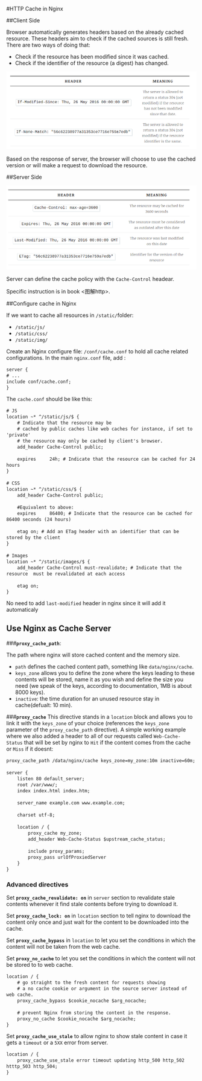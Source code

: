 #HTTP Cache in Nginx

##Client Side

Browser automatically generates headers based on the already cached resource. These headers aim to check if the cached sources is still fresh. There are two ways of doing that:

- Check if the resource has been modified since it was cached.
- Check if the identifier of the resource (a digest) has changed.

![](imgs/20170331-164401.png)

Based on the response of server, the browser will choose to use the cached version or will make a request to download the resource.

##Server Side

![](imgs/20170331-164618.png)

Server can define the cache policy with the `Cache-Control` headear.

Specific instruction is in book <图解http>.

##Configure cache in Nginx

If we want to cache all resources in `/static/`folder:

- `/static/js/`
- `/static/css/`
- `/static/img/`

Create an Nginx configure file: `/conf/cache.conf` to hold all cache related configurations. In the main `nginx.conf` file, add :

	server {
	# ...
	include conf/cache.conf;
	}
	
The `cache.conf` should be like this:

	# JS
	location ~* ^/static/js/$ {
    	# Indicate that the resource may be 
    	# cached by public caches like web caches for instance, if set to 'private' 
    	# the resource may only be cached by client's browser.
    	add_header Cache-Control public;

    	expires     24h; # Indicate that the resource can be cached for 24 hours
	}

	# CSS
	location ~* ^/static/css/$ {
    	add_header Cache-Control public;

    	#Equivalent to above:
    	expires     86400; # Indicate that the resource can be cached for 86400 seconds (24 hours)

    	etag on; # Add an ETag header with an identifier that can be stored by the client
	}

	# Images
	location ~* ^/static/images/$ {
    	add_header Cache-Control must-revalidate; # Indicate that the resource 	must be revalidated at each access

    	etag on;
	}

No need to add `last-modified` header in nginx since it will add it automaticaly


## Use Nginx as Cache Server

###**`proxy_cache_path`**:

The path where nginx will store cached content and the memory size.

- `path` defines the cached content path, something like `data/nginx/cache`.
- `keys_zone` allows you to define the zone where the keys leading to these contents will be stored, name it as you wish and define the size you need (we speak of the keys, according to documentation, 1MB is about 8000 keys).
- `inactive`: the time duration for an unused resource stay in cache(defualt: 10 min).

###**`proxy_cache`**
This directive stands in a `location` block and allows you to link it with the `keys_zone` of your choice (references the `keys_zone` parameter of the `proxy_cache_path` directive).
A simple working example where we also added a header to all of our requests called `Web-Cache-Status` that will be set by nginx to `Hit` if the content comes from the cache or `Miss` if it doesnt:

	proxy_cache_path /data/nginx/cache keys_zone=my_zone:10m inactive=60m;

	server {
    	listen 80 default_server;
    	root /var/www/;
    	index index.html index.htm;

    	server_name example.com www.example.com;

    	charset utf-8;

    	location / {
        	proxy_cache my_zone;
        	add_header Web-Cache-Status $upstream_cache_status;

        	include proxy_params;
        	proxy_pass urlOfProxiedServer
    	}
	}

### Advanced directives

Set **`proxy_cache_revalidate: on`** in `server` section to revalidate stale contents whenever it  find stale contents before trying to download it.

Set **`proxy_cache_lock: on`** in `location` section to tell nginx to download the content only once and just wait for the content to be downloaded into the cache.

Set **`proxy_cache_bypass`** in `location` to let you set the conditions in which the content will not be taken from the web cache.

Set **`proxy_no_cache`** to let you set the conditions in which the content will not be stored to to web cache.

	location / {
		# go straight to the fresh content for requests showing 
		# a no cache cookie or argument in the source server instead of web cache.
		proxy_cache_bypass $cookie_nocache $arg_nocache;
		
		# prevent Nginx from storing the content in the response.
		proxy_no_cache $cookie_nocache $arg_nocache;
	}

Set **`proxy_cache_use_stale`** to allow nginx to show stale content in case it gets a `timeout` or a `5XX` error from server.
	
	location / {
		proxy_cache_use_stale error timeout updating http_500 http_502 htttp_503 http_504;
	}